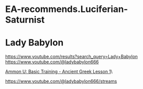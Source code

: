# EA-recommends.Luciferian-Saturnist
# Lady Babylon
https://www.youtube.com/results?search_query=Lady+Babylon https://www.youtube.com/@ladybabylon666

[Ammon U: Basic Training - Ancient Greek Lesson 1](https://youtu.be/TZ2Apo42eOA)\

https://www.youtube.com/@ladybabylon666/streams
